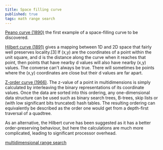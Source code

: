 ```yaml
---
title: Space filling curve
published: true
tags: math range search
---
```


[Peano curve (1890)](https://en.wikipedia.org/wiki/Peano_curve) the first example of a space-filling curve to be discovered.

[Hilbert curve (1891)](https://en.wikipedia.org/wiki/Hilbert_curve) gives a mapping between 1D and 2D space that fairly well preserves locality.[3] If (x,y) are the coordinates of a point within the unit square, and d is the distance along the curve when it reaches that point, then points that have nearby d values will also have nearby (x,y) values. The converse can't always be true. There will sometimes be points where the (x,y) coordinates are close but their d values are far apart.

[Z-order curve (1966)](https://en.wikipedia.org/wiki/Z-order_curve). The z-value of a point in multidimensions is simply calculated by interleaving the binary representations of its coordinate values. Once the data are sorted into this ordering, any one-dimensional data structure can be used such as binary search trees, B-trees, skip lists or (with low significant bits truncated) hash tables. The resulting ordering can equivalently be described as the order one would get from a depth-first traversal of a quadtree.

As an alternative, the Hilbert curve has been suggested as it has a better order-preserving behaviour, but here the calculations are much more complicated, leading to significant processor overhead.

[multidimensional range search](http://www.vision-tools.com/h-tropf/multidimensionalrangequery.pdf)